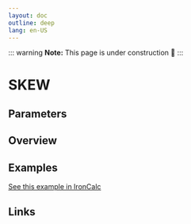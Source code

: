 ```yaml
---
layout: doc
outline: deep
lang: en-US
---
```


::: warning
**Note:** This page is under construction 🚧
:::

# SKEW

## Parameters

## Overview

## Examples

[See this example in IronCalc](https://app.ironcalc.com/?filename=skew)

## Links